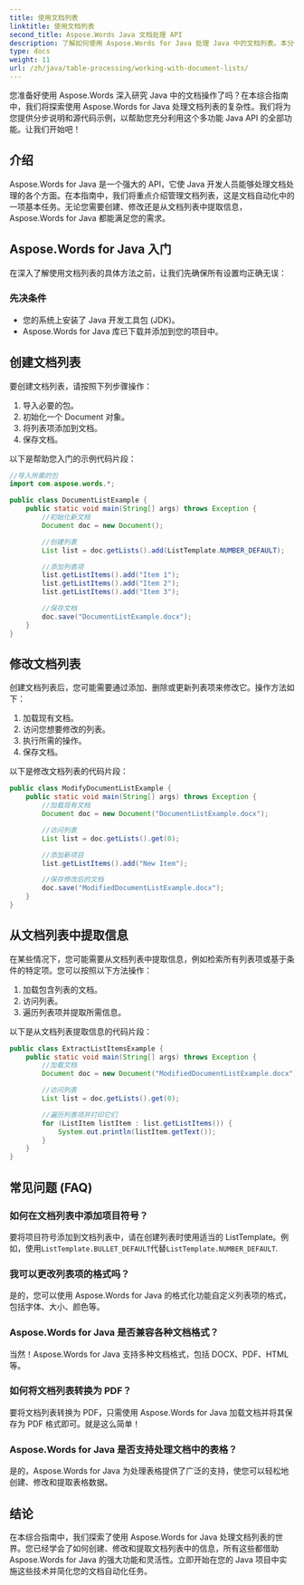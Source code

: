 ```yaml
---
title: 使用文档列表
linktitle: 使用文档列表
second_title: Aspose.Words Java 文档处理 API
description: 了解如何使用 Aspose.Words for Java 处理 Java 中的文档列表。本分步指南包含高效文档操作的源代码示例。
type: docs
weight: 11
url: /zh/java/table-processing/working-with-document-lists/
---
```


您准备好使用 Aspose.Words 深入研究 Java 中的文档操作了吗？在本综合指南中，我们将探索使用 Aspose.Words for Java 处理文档列表的复杂性。我们将为您提供分步说明和源代码示例，以帮助您充分利用这个多功能 Java API 的全部功能。让我们开始吧！

## 介绍

Aspose.Words for Java 是一个强大的 API，它使 Java 开发人员能够处理文档处理的各个方面。在本指南中，我们将重点介绍管理文档列表，这是文档自动化中的一项基本任务。无论您需要创建、修改还是从文档列表中提取信息，Aspose.Words for Java 都能满足您的需求。

## Aspose.Words for Java 入门

在深入了解使用文档列表的具体方法之前，让我们先确保所有设置均正确无误：

### 先决条件

- 您的系统上安装了 Java 开发工具包 (JDK)。
- Aspose.Words for Java 库已下载并添加到您的项目中。

## 创建文档列表

要创建文档列表，请按照下列步骤操作：

1. 导入必要的包。
2. 初始化一个 Document 对象。
3. 将列表项添加到文档。
4. 保存文档。

以下是帮助您入门的示例代码片段：

```java
//导入所需的包
import com.aspose.words.*;

public class DocumentListExample {
    public static void main(String[] args) throws Exception {
        //初始化新文档
        Document doc = new Document();

        //创建列表
        List list = doc.getLists().add(ListTemplate.NUMBER_DEFAULT);

        //添加列表项
        list.getListItems().add("Item 1");
        list.getListItems().add("Item 2");
        list.getListItems().add("Item 3");

        //保存文档
        doc.save("DocumentListExample.docx");
    }
}
```

## 修改文档列表

创建文档列表后，您可能需要通过添加、删除或更新列表项来修改它。操作方法如下：

1. 加载现有文档。
2. 访问您想要修改的列表。
3. 执行所需的操作。
4. 保存文档。

以下是修改文档列表的代码片段：

```java
public class ModifyDocumentListExample {
    public static void main(String[] args) throws Exception {
        //加载现有文档
        Document doc = new Document("DocumentListExample.docx");

        //访问列表
        List list = doc.getLists().get(0);

        //添加新项目
        list.getListItems().add("New Item");

        //保存修改后的文档
        doc.save("ModifiedDocumentListExample.docx");
    }
}
```

## 从文档列表中提取信息

在某些情况下，您可能需要从文档列表中提取信息，例如检索所有列表项或基于条件的特定项。您可以按照以下方法操作：

1. 加载包含列表的文档。
2. 访问列表。
3. 遍历列表项并提取所需信息。

以下是从文档列表提取信息的代码片段：

```java
public class ExtractListItemsExample {
    public static void main(String[] args) throws Exception {
        //加载文档
        Document doc = new Document("ModifiedDocumentListExample.docx");

        //访问列表
        List list = doc.getLists().get(0);

        //遍历列表项并打印它们
        for (ListItem listItem : list.getListItems()) {
            System.out.println(listItem.getText());
        }
    }
}
```

## 常见问题 (FAQ)

### 如何在文档列表中添加项目符号？
要将项目符号添加到文档列表中，请在创建列表时使用适当的 ListTemplate。例如，使用`ListTemplate.BULLET_DEFAULT`代替`ListTemplate.NUMBER_DEFAULT`.

### 我可以更改列表项的格式吗？
是的，您可以使用 Aspose.Words for Java 的格式化功能自定义列表项的格式，包括字体、大小、颜色等。

### Aspose.Words for Java 是否兼容各种文档格式？
当然！Aspose.Words for Java 支持多种文档格式，包括 DOCX、PDF、HTML 等。

### 如何将文档列表转换为 PDF？
要将文档列表转换为 PDF，只需使用 Aspose.Words for Java 加载文档并将其保存为 PDF 格式即可。就是这么简单！

### Aspose.Words for Java 是否支持处理文档中的表格？
是的，Aspose.Words for Java 为处理表格提供了广泛的支持，使您可以轻松地创建、修改和提取表格数据。

## 结论

在本综合指南中，我们探索了使用 Aspose.Words for Java 处理文档列表的世界。您已经学会了如何创建、修改和提取文档列表中的信息，所有这些都借助 Aspose.Words for Java 的强大功能和灵活性。立即开始在您的 Java 项目中实施这些技术并简化您的文档自动化任务。